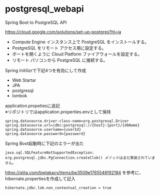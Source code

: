 # postgresql_webapi
Spring Boot to PostgreSQL API

https://cloud.google.com/solutions/set-up-postgres?hl=ja
 - Compute Engine インスタンス上で PostgreSQL をインストールする。  
 - PostgreSQL をリモート アクセス用に設定する。  
 - ポートを開くように Cloud Platform ファイアウォールを設定する。  
 - リモート パソコンから PostgreSQL に接続する。

Spring Initilizrで下記4つを有効にして作成  
 - Web Startar
 - JPA
 - postgresql
 - lombok

application.propetiesに追記  
※リポジトリではapplication.properties.envとして保持
```
spring.datasource.driver-class-name=org.postgresql.Driver
spring.datasource.url=jdbc:postgresql://{host}:{port}/{dbName}
spring.datasource.username={userId}
spring.datasource.password={password}
```

Spring Boot起動時に下記のエラーが出た
```
java.sql.SQLFeatureNotSupportedException: org.postgresql.jdbc.PgConnection.createClob() メソッドはまだ実装されていません。
```
https://qiita.com/bwtakacy/items/be3509e1765546f92184 を参考に、hibernate.propertiesを作成して記入
```
hibernate.jdbc.lob.non_contextual_creation = true
```

